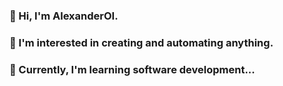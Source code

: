 ### 👋 Hi, I'm AlexanderOI.
### 👀 I'm interested in creating and automating anything.
### 🌱 Currently, I'm learning software development...

<!--
**AlexanderOI/AlexanderOI** is a ✨ _special_ ✨ repository because its `README.md` (this file) appears on your GitHub profile.

Here are some ideas to get you started:

- 🔭 I’m currently working on ...
- 🌱 I’m currently learning ...
- 👯 I’m looking to collaborate on ...
- 🤔 I’m looking for help with ...
- 💬 Ask me about ...
- 📫 How to reach me: ...
- 😄 Pronouns: ...
- ⚡ Fun fact: ...
-->
